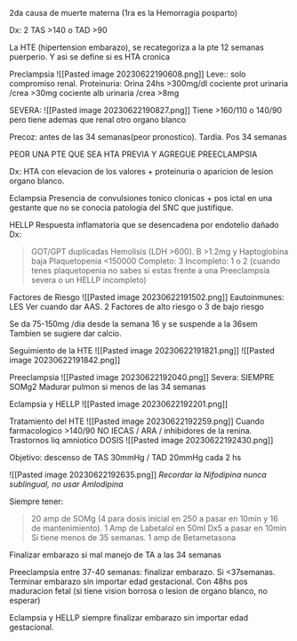 2da causa de muerte materna
(1ra es la Hemorragia posparto)

Dx: 2 TAS >140 o TAD >90

La HTE (hipertension embarazo), se recategoriza a la pte 12 semanas puerperio. Y asi se define si es HTA cronica


Preclampsia
![[Pasted image 20230622190608.png]]
Leve:: solo compromiso renal.
Proteinuria:
Orina 24hs >300mg/dl
cociente prot urinaria /crea >30mg
cociente alb urinaria /crea >8mg

SEVERA:
![[Pasted image 20230622190827.png]]
Tiene >160/110 o 140/90 pero tiene ademas que renal otro organo blanco

Precoz: antes de las 34 semanas(peor pronostico). Tardia. Pos 34 semanas


PEOR UNA PTE QUE SEA HTA PREVIA Y AGREGUE PREECLAMPSIA

Dx:
HTA con elevacion de los valores + proteinuria o aparicion de lesion organo blanco.


Eclampsia
Presencia de convulsiones tonico clonicas + pos ictal en una gestante que no se conocia patologia del SNC que justifique.

HELLP
Respuesta inflamatoria que se desencadena por endotelio dañado
Dx: 
>GOT/GPT duplicadas
>Hemolisis (LDH >600). B >1.2mg y Haptoglobina baja
>Plaquetopenia <150000
Completo: 3
Incompleto: 1 o 2
(cuando tenes plaquetopenia no sabes si estas frente a una Preeclampsia severa o un HELLP incompleto)


Factores de Riesgo
![[Pasted image 20230622191502.png]]
Eautoinmunes: LES
Ver cuando dar AAS. 2 Factores de alto riesgo o 3 de bajo riesgo

Se da 75-150mg /dia desde la semana 16 y se suspende a la 36sem
Tambien se sugiere dar calcio.

Seguimiento de la HTE
![[Pasted image 20230622191821.png]]
![[Pasted image 20230622191842.png]]

Preeclampsia
![[Pasted image 20230622192040.png]]
Severa: SIEMPRE SOMg2
Madurar pulmon si menos de las 34 semanas


Eclampsia y HELLP
![[Pasted image 20230622192201.png]]


Tratamiento del HTE
![[Pasted image 20230622192259.png]]
Cuando farmacologico >140/90
NO IECAS / ARA / inhibidores de la renina. Trastornos liq amniotico
DOSIS
![[Pasted image 20230622192430.png]]

Objetivo: descenso de TAS 30mmHg / TAD 20mmHg cada 2 hs

![[Pasted image 20230622192635.png]]
*Recordar la Nifodipina nunca sublingual, no usar Amlodipina*

Siempre tener: 
>20 amp de SOMg (4 para dosis inicial en 250 a pasar en 10min y 16 de mantenimiento).
>1 Amp de Labetalol en 50ml Dx5 a pasar en 10min
>Si tiene menos de 35 semanas. 1 amp de Betametasona

Finalizar embarazo si mal manejo de TA a las 34 semanas

Preeclampsia entre 37-40 semanas: finalizar embarazo.
Si <37semanas. Terminar embarazo sin importar edad gestacional. Con 48hs pos maduracion fetal (si tiene vision borrosa o lesion de organo blanco, no esperar)

Eclampsia y HELLP siempre finalizar embarazo sin importar edad gestacional.

